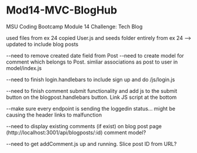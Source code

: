 # Mod14-MVC-BlogHub

MSU Coding Bootcamp Module 14 Challenge: Tech Blog

used files from ex 24
copied User.js and seeds folder entirely from ex 24 --> updated to include blog posts

--need to remove created date field from Post
--need to create model for comment which belongs to Post. simliar associations as post to user in model/index.js

--need to finish login.handlebars to include sign up and do /js/login.js

--need to finish comment submit functionality and add js to the submit button on
the blogpost.handlebars button. Link JS script at the bottom

--make sure every endpoint is sending the loggedin status... might be causing the header links to malfunction

--need to display existing comments (if exist) on blog post page (http://localhost:3001/api/blogposts/:id)
comment model?

--need to get addComment.js up and running. Slice post ID from URL?
